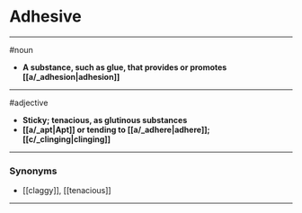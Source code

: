 # Adhesive
---
#noun
- **A substance, such as glue, that provides or promotes [[a/_adhesion|adhesion]]**
---
#adjective
- **Sticky; tenacious, as glutinous substances**
- **[[a/_apt|Apt]] or tending to [[a/_adhere|adhere]]; [[c/_clinging|clinging]]**
---
### Synonyms
- [[claggy]], [[tenacious]]
---
